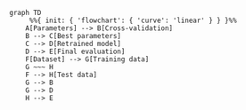 <!--
 Copyright (c) 2024 David Such
 
 This software is released under the MIT License.
 https://opensource.org/licenses/MIT
-->

```mermaid
graph TD
     %%{ init: { 'flowchart': { 'curve': 'linear' } } }%%
    A[Parameters] --> B[Cross-validation]
    B --> C[Best parameters]
    C --> D[Retrained model]
    D --> E[Final evaluation]
    F[Dataset] --> G[Training data]
    G ~~~ H
    F --> H[Test data]
    G --> B
    G --> D
    H --> E